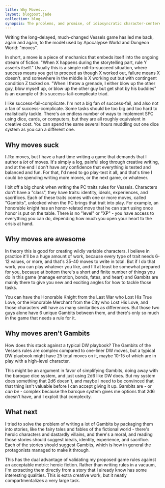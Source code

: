 ```yaml
---
title: Why Moves...
layout: blogpost.jade
collection: blog
synopsis: The problems, and promise, of idiosyncratic character-centered rules.
---
```


Writing the long-delayed, much-changed Vessels game has led me back,
again and again, to the model used by Apocalypse World and Dungeon World:
"moves".

In short, a move is a piece of mechanics that embeds itself into the ongoing
stream of fiction. "When X happens during the storytelling part, rule Y
asserts itself." Usually this is a simple roll-to-succeed situation,
where success means you get to proceed as though X worked out, failure
means X doesn't, and somewhere in the middle is X working out but
with contingent condition Z tacked on. "When I throw a grenade, I either
blow up the other guy, blow myself up, or blow up the other guy but
get shot by his buddies" is an example of this success-fail-complicate
triad.

<!-- more -->

I like success-fail-complicate. I'm not a big fan of success-fail, and
also not a fan of success-complicate. Some tasks should be too big and
too hard to realistically tackle. There's an endless number of ways to
implement SFC using dice, cards, or computers, but they are all
roughly equivalent in creative cost. You can spend the same several hours
muddling out one dice system as you can a different one.

Why moves suck
--------------

I *like* moves, but I have a hard time writing a game that demands that
I author a *lot* of moves. It's simply a log, painful slog through
creative writing, and at the end I don't have any confidence that
everything is tested and balanced and fun. For that, I'd need to go
play-test it all, and that's time I could be spending writing more
moves, or the next game, or whatever.

I bit off a big chunk when writing the PC traits rules for Vessels.
Characters don't have a "class", they have traits: identity,
ideals, experiences, and sacrifices. Each of these traits comes
with one or more moves, called "Gambits", unlocked when the PC
brings that trait into play.
For example, an honorable knight has an honor-related
move that he can start using once honor is put on the table.
There is no "level" or "XP" - you have access to everything you
can do, depending how much you open your heart to the crisis at hand.

Why moves are awesome
---------------------

In theory this is good for creating wildly variable characters.
I believe in practice it'll be a huge amount of work,
because every type of trait needs 6-12 values, or more,
and that's 35-40 moves to write in total. But if I do that work,
you can play whatever you like, and I'll at least be somewhat
prepared for you, because at bottom there's a short and finite
number of things you do in this game (manage emotion, bonds,
fates, and heart) and Gambits are mainly there to give you new
and exciting angles for how to tackle those tasks.

You can have the Honorable Knight from the Last War who Lost His
True Love, or the Honorable Merchant from the City who Lost His
Love, and those characters will have as many similarities as
differences. But those two guys alone have 6 unique Gambits
between them, and there's only so much in the game that needs
a rule for it.

Why moves aren't Gambits
------------------------

How does this stack against a typical DW playbook? The
Gambits of the Vessels rules are complex compared to one-liner
DW moves, but a typical DW playbook might have 25 total moves on it,
maybe 10-15 of which are in play with a high-level character.

This might be an argument in favor of simplifying Gambits,
doing away with the baroque dice system, and just using
2d6 like DW does. But my system does something that 2d6
doesn't, and maybe I need to be convinced that that thing
isn't valuable before I can accept giving it up.
Gambits are - or *can be* - complex because the baroque system gives me
options that 2d6 doesn't have, and I exploit that complexity.

What next
---------

I tried to solve the problem of writing a lot of Gambits by
packaging them into stories, like the fairy tales and fables of
the fictional world - there's heroic characters and dastardly
villains, and there's a moral, and reading those stories should
suggest ideals, identity, experience, and sacrifice. Each of
the stories should suggest Gambits, which is how in general
the protagonists managed to make it through.

This has the dual advantage of validating my proposed game rules
against an acceptable metric: heroic fiction. Rather than writing
rules in a vacuum, I'm extracting them directly from a story that I
already know has some interesting qualities. This is extra
creative work, but it neatly compartmentalizes a very large
task.

